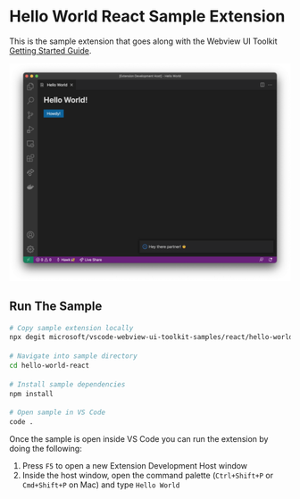 # Hello World React Sample Extension

This is the sample extension that goes along with the Webview UI Toolkit [Getting Started Guide](https://github.com/microsoft/vscode-webview-toolkit/blob/main/docs/getting-started.md).

![A screenshot of the sample extension.](./assets/helloworld-screenshot.png)

## Run The Sample

```bash
# Copy sample extension locally
npx degit microsoft/vscode-webview-ui-toolkit-samples/react/hello-world hello-world-react

# Navigate into sample directory
cd hello-world-react

# Install sample dependencies
npm install

# Open sample in VS Code
code .
```

Once the sample is open inside VS Code you can run the extension by doing the following:

1. Press `F5` to open a new Extension Development Host window
2. Inside the host window, open the command palette (`Ctrl+Shift+P` or `Cmd+Shift+P` on Mac) and type `Hello World`